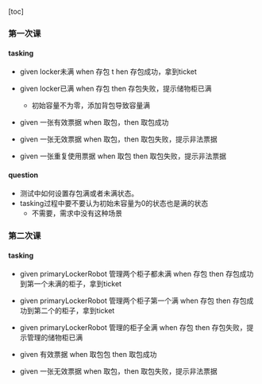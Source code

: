 [toc]

### 第一次课

#### tasking

- given locker未满  when 存包 t hen 存包成功，拿到ticket

- given locker已满 when 存包 then 存包失败，提示储物柜已满
     - 初始容量不为零，添加背包导致容量满

- given 一张有效票据 when 取包，then 取包成功

- given 一张无效票据 when 取包，then 取包失败，提示非法票据

- given 一张重复使用票据 when 取包 then 取包失败，提示非法票据

#### question

- 测试中如何设置存包满或者未满状态。
- tasking过程中要不要认为初始未容量为0的状态也是满的状态
  - 不需要，需求中没有这种场景





### 第二次课

#### tasking

- given primaryLockerRobot 管理两个柜子都未满 when 存包 then 存包成功到第一个未满的柜子，拿到ticket

- given primaryLockerRobot 管理两个柜子第一个满 when 存包 then 存包成功到第二个的柜子，拿到ticket

- given primaryLockerRobot 管理的柜子全满 when 存包 then 存包失败，提示管理的储物柜已满 

- given 有效票据  when 取包包 then 取包成功

- given 一张无效票据 when 取包，then 取包失败，提示非法票据
